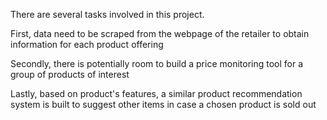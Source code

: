 There are several tasks involved in this project.

First, data need to be scraped from the webpage of the retailer to obtain information for each product offering

Secondly, there is potentially room to build a price monitoring tool for a group of products of interest

Lastly, based on product's features, a similar product recommendation system is built to suggest other items in case a chosen product is sold out
